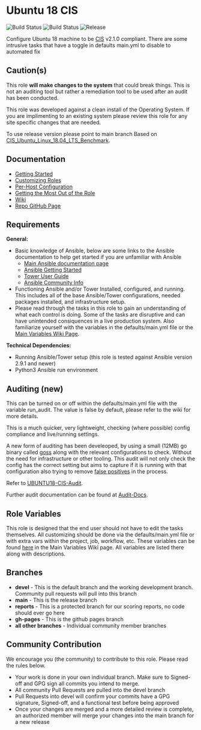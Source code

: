 Ubuntu 18 CIS
=========

![Build Status](https://img.shields.io/github/workflow/status/ansible-lockdown/UBUNTU18-CIS/CommunityToDevel?label=Devel%20Build%20Status&style=plastic)
![Build Status](https://img.shields.io/github/workflow/status/ansible-lockdown/UBUNTU18-CIS/DevelToMaster?label=Main%20Build%20Status&style=plastic)
![Release](https://img.shields.io/github/v/release/ansible-lockdown/UBUNTU18-CIS?style=plastic)

Configure Ubuntu 18 machine to be [CIS](https://www.cisecurity.org/cis-benchmarks/) v2.1.0 compliant. There are some intrusive tasks that have a toggle in defaults main.yml to disable to automated fix

Caution(s)
---------

This role **will make changes to the system** that could break things. This is not an auditing tool but rather a remediation tool to be used after an audit has been conducted.

This role was developed against a clean install of the Operating System. If you are implimenting to an existing system please review this role for any site specific changes that are needed.

To use release version please point to main branch
Based on
[CIS_Ubuntu_Linux_18.04_LTS_Benchmark](https://community.cisecurity.org/collab/public/index.php).

Documentation
-------------

- [Getting Started](https://www.lockdownenterprise.com/docs/getting-started-with-lockdown)
- [Customizing Roles](https://www.lockdownenterprise.com/docs/customizing-lockdown-enterprise)
- [Per-Host Configuration](https://www.lockdownenterprise.com/docs/per-host-lockdown-enterprise-configuration)
- [Getting the Most Out of the Role](https://www.lockdownenterprise.com/docs/get-the-most-out-of-lockdown-enterprise)
- [Wiki](https://github.com/ansible-lockdown/UBUNTU18-CIS/wiki)
- [Repo GitHub Page](https://ansible-lockdown.github.io/UBUNTU18-CIS/)

Requirements
------------

**General:**

- Basic knowledge of Ansible, below are some links to the Ansible documentation to help get started if you are unfamiliar with Ansible
  - [Main Ansible documentation page](https://docs.ansible.com)
  - [Ansible Getting Started](https://docs.ansible.com/ansible/latest/user_guide/intro_getting_started.html)
  - [Tower User Guide](https://docs.ansible.com/ansible-tower/latest/html/userguide/index.html)
  - [Ansible Community Info](https://docs.ansible.com/ansible/latest/community/index.html)
- Functioning Ansible and/or Tower Installed, configured, and running. This includes all of the base Ansible/Tower configurations, needed packages installed, and infrastructure setup.
- Please read through the tasks in this role to gain an understanding of what each control is doing. Some of the tasks are disruptive and can have unintended consiquences in a live production system. Also familiarize yourself with the variables in the defaults/main.yml file or the [Main Variables Wiki Page](https://github.com/ansible-lockdown/UBUNTU18-CIS/wiki/Main-Variables).

**Technical Dependencies:**

- Running Ansible/Tower setup (this role is tested against Ansible version 2.9.1 and newer)
- Python3 Ansible run environment

Auditing (new)
--------------

This can be turned on or off within the defaults/main.yml file with the variable run_audit. The value is false by default, please refer to the wiki for more details.

This is a much quicker, very lightweight, checking (where possible) config compliance and live/running settings.

A new form of auditing has been develeoped, by using a small (12MB) go binary called [goss](https://github.com/aelsabbahy/goss) along with the relevant configurations to check. Without the need for infrastructure or other tooling.
This audit will not only check the config has the correct setting but aims to capture if it is running with that configuration also trying to remove [false positives](https://www.mindpointgroup.com/blog/is-compliance-scanning-still-relevant/) in the process.

Refer to [UBUNTU18-CIS-Audit](https://github.com/ansible-lockdown/UBUNTU18-CIS-Audit).

Further audit documentation can be found at [Audit-Docs](https://github.com/ansible-lockdown/UBUNTU18-CIS-Audit/docs/Security_remediation_and_auditing.md).


Role Variables
--------------

This role is designed that the end user should not have to edit the tasks themselves. All customizing should be done via the defaults/main.yml file or with extra vars within the project, job, workflow, etc. These variables can be found [here](https://github.com/ansible-lockdown/UBUNTU18-CIS/wiki/Main-Variables) in the Main Variables Wiki page. All variables are listed there along with descriptions.

Branches
--------

- **devel** - This is the default branch and the working development branch. Community pull requests will pull into this branch
- **main** - This is the release branch
- **reports** - This is a protected branch for our scoring reports, no code should ever go here
- **gh-pages** - This is the github pages branch
- **all other branches** - Individual community member branches

Community Contribution
----------------------

We encourage you (the community) to contribute to this role. Please read the rules below.

- Your work is done in your own individual branch. Make sure to Signed-off and GPG sign all commits you intend to merge.
- All community Pull Requests are pulled into the devel branch
- Pull Requests into devel will confirm your commits have a GPG signature, Signed-off, and a functional test before being approved
- Once your changes are merged and a more detailed review is complete, an authorized member will merge your changes into the main branch for a new release
